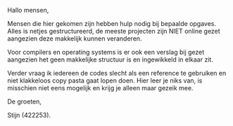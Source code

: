 Hallo mensen,

Mensen die hier gekomen zijn hebben hulp nodig bij bepaalde opgaves. Alles is netjes gestructureerd, de meeste projecten zijn NIET online gezet aangezien deze makkelijk kunnen veranderen.

Voor compilers en operating systems is er ook een verslag bij gezet aangezien het geen makkelijke structuur is en ingewikkeld in elkaar zit.

Verder vraag ik iedereen de codes slecht als een reference te gebruiken en niet klakkeloos copy pasta gaat lopen doen. Hier leer je niks van, is misschien niet eens mogelijk en krijg je alleen maar gezeik mee.

De groeten,

Stijn (422253).
